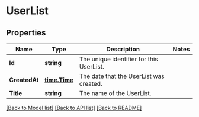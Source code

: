 # UserList

## Properties

Name | Type | Description | Notes
------------ | ------------- | ------------- | -------------
**Id** | **string** | The unique identifier for this UserList. | 
**CreatedAt** | [**time.Time**](time.Time.md) | The date that the UserList was created. | 
**Title** | **string** | The name of the UserList. | 

[[Back to Model list]](../README.md#documentation-for-models) [[Back to API list]](../README.md#documentation-for-api-endpoints) [[Back to README]](../README.md)


